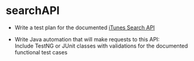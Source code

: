 # searchAPI

*    Write a test plan for the documented [iTunes Search API](https://github.com/iappsqainterview/searchAPI/blob/master/API.md)
  

*    Write Java automation that will make requests to this API:<br>
     Include TestNG or JUnit classes with validations for the documented functional test cases
